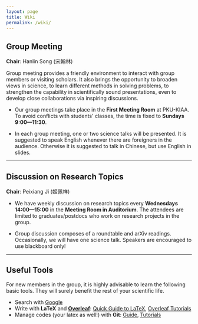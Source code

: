 ```yaml
---
layout: page
title: Wiki
permalink: /wiki/
---
```


<style>
table {
  font-family: arial, sans-serif;
  border-collapse: collapse;
  width: 100%;
}

td, th {
  border: 1px solid #dddddd;
  text-align: left;
  padding: 8px;
}

tr:nth-child(odd) {
  background-color: #dddddd;
}
</style>

## Group Meeting

**Chair**: Hanlin Song (宋翰林)

Group meeting provides a friendly environment to interact with group members or
visiting scholars.  It also brings the opportunity to broaden views in science,
to learn different methods in solving problems, to strengthen the capability in
scientifically sound presentations, even to develop close collaborations via
inspiring discussions. 

- Our group meetings take place in the <b>First Meeting Room</b> at PKU-KIAA. To
avoid conflicts with students' classes, the time is fixed to <b>Sundays
9:00—11:30</b>.

- In each group meeting, one or two science talks will be presented. It is
suggested to speak English whenever there are foreigners in the audience.
Otherwise it is suggested to talk in Chinese, but use English in slides.

<p></p>

---

## Discussion on Research Topics

**Chair**: Peixiang Ji (姬佩祥)

- We have weekly discussion on research topics every **Wednesdays 14:00—15:00** in
the **Meeting Room in Auditorium**. The attendees are limited to
graduates/postdocs who work on research projects in the group.

- Group discussion composes of a roundtable and arXiv readings. Occasionally, we
will have one science talk. Speakers are encouraged to use blackboard only!

<p></p>

---

## Useful Tools

For new members in the group, it is highly advisable to learn the following basic tools. They will surely benefit the rest of your scientific life.

- Search with [Google](https://www.google.com/ncr)
- Write with **LaTeX** and [**Overleaf**](https://www.overleaf.com): [Quick Guide to LaTeX](https://www.overleaf.com/latex/templates/a-quick-guide-to-latex/fghqpfgnxggz), [Overleaf Tutorials](https://www.overleaf.com/learn/latex/Tutorials)
- Manage codes (your latex as well!) with **Git**: [Guide](http://rogerdudler.github.io/git-guide/), [Tutorials](https://www.atlassian.com/git/tutorials)
